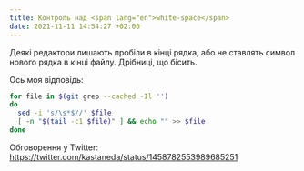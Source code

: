 ```yaml
---
title: Контроль над <span lang="en">white-space</span>
date: 2021-11-11 14:54:27 +02:00
---
```


Деякі редактори лишають пробіли в кінці рядка, або не ставлять символ нового рядка в кінці файлу. Дрібниці, що бісить.

Ось моя відповідь:

```sh
for file in $(git grep --cached -Il '')
do
  sed -i 's/\s*$//' $file
  [ -n "$(tail -c1 $file)" ] && echo "" >> $file
done
```

Обговорення у Twitter: <https://twitter.com/kastaneda/status/1458782553989685251>
